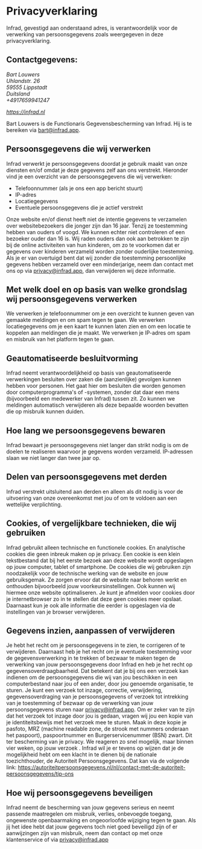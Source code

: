# Privacyverklaring

Infrad, gevestigd aan onderstaand adres, is verantwoordelijk voor de verwerking van persoonsgegevens zoals weergegeven in deze privacyverklaring.

## Contactgegevens:

<address>
Bart Louwers <br>
Uhlandstr. 26 <br>
59555 Lippstadt <br>
Duitsland <br>
+4917659941247

https://infrad.nl
</address>

Bart Louwers is de Functionaris Gegevensbescherming van Infrad. Hij is te bereiken via bart@infrad.app.

## Persoonsgegevens die wij verwerken

Infrad verwerkt je persoonsgegevens doordat je gebruik maakt van onze diensten en/of omdat je deze gegevens zelf aan ons verstrekt. Hieronder vind je een overzicht van de persoonsgegevens die wij verwerken:

- Telefoonnummer (als je ons een app bericht stuurt)
- IP-adres
- Locatiegegevens
- Eventuele persoonsgegevens die je actief verstrekt

Onze website en/of dienst heeft niet de intentie gegevens te verzamelen over websitebezoekers die jonger zijn dan 16 jaar. Tenzij ze toestemming hebben van ouders of voogd. We kunnen echter niet controleren of een bezoeker ouder dan 16 is. Wij raden ouders dan ook aan betrokken te zijn bij de online activiteiten van hun kinderen, om zo te voorkomen dat er gegevens over kinderen verzameld worden zonder ouderlijke toestemming. Als je er van overtuigd bent dat wij zonder die toestemming persoonlijke gegevens hebben verzameld over een minderjarige, neem dan contact met ons op via privacy@infrad.app, dan verwijderen wij deze informatie.

## Met welk doel en op basis van welke grondslag wij persoonsgegevens verwerken

We verwerken je telefoonnummer om je een overzicht te kunnen geven van gemaakte meldingen en om spam tegen te gaan. We verwerken locatiegegevens om je een kaart te kunnen laten zien en om een locatie te koppelen aan meldingen die je maakt. We verwerken je IP-adres om spam en misbruik van het platform tegen te gaan.

## Geautomatiseerde besluitvorming

Infrad neemt verantwoordelijkheid op basis van geautomatiseerde verwerkingen besluiten over zaken die (aanzienlijke) gevolgen kunnen hebben voor personen. Het gaat hier om besluiten die worden genomen door computerprogramma's of -systemen, zonder dat daar een mens (bijvoorbeeld een medewerker van Infrad) tussen zit. Zo kunnen we meldingen automatisch verwijderen als deze bepaalde woorden bevatten die op misbruik kunnen duiden.

## Hoe lang we persoonsgegevens bewaren

Infrad bewaart je persoonsgegevens niet langer dan strikt nodig is om de doelen te realiseren waarvoor je gegevens worden verzameld. IP-adressen slaan we niet langer dan twee jaar op.

## Delen van persoonsgegevens met derden

Infrad verstrekt uitsluitend aan derden en alleen als dit nodig is voor de uitvoering van onze overeenkomst met jou of om te voldoen aan een wettelijke verplichting.

## Cookies, of vergelijkbare technieken, die wij gebruiken

Infrad gebruikt alleen technische en functionele cookies. En analytische cookies die geen inbreuk maken op je privacy. Een cookie is een klein tekstbestand dat bij het eerste bezoek aan deze website wordt opgeslagen op jouw computer, tablet of smartphone. De cookies die wij gebruiken zijn noodzakelijk voor de technische werking van de website en jouw gebruiksgemak. Ze zorgen ervoor dat de website naar behoren werkt en onthouden bijvoorbeeld jouw voorkeursinstellingen. Ook kunnen wij hiermee onze website optimaliseren. Je kunt je afmelden voor cookies door je internetbrowser zo in te stellen dat deze geen cookies meer opslaat. Daarnaast kun je ook alle informatie die eerder is opgeslagen via de instellingen van je browser verwijderen.

## Gegevens inzien, aanpassen of verwijderen

Je hebt het recht om je persoonsgegevens in te zien, te corrigeren of te verwijderen. Daarnaast heb je het recht om je eventuele toestemming voor de gegevensverwerking in te trekken of bezwaar te maken tegen de verwerking van jouw persoonsgegevens door Infrad en heb je het recht op gegevensoverdraagbaarheid. Dat betekent dat je bij ons een verzoek kan indienen om de persoonsgegevens die wij van jou beschikken in een computerbestand naar jou of een ander, door jou genoemde organisatie, te sturen. Je kunt een verzoek tot inzage, correctie, verwijdering, gegevensoverdraging van je persoonsgegevens of verzoek tot intrekking van je toestemming of bezwaar op de verwerking van jouw persoonsgegevens sturen naar privacy@infrad.app. Om er zeker van te zijn dat het verzoek tot inzage door jou is gedaan, vragen wij jou een kopie van je identiteitsbewijs met het verzoek mee te sturen. Maak in deze kopie je pasfoto, MRZ (machine readable zone, de strook met nummers onderaan het paspoort), paspoortnummer en Burgerservicenummer (BSN) zwart. Dit ter bescherming van je privacy. We reageren zo snel mogelijk, maar binnen vier weken, op jouw verzoek . Infrad wil je er tevens op wijzen dat je de mogelijkheid hebt om een klacht in te dienen bij de nationale toezichthouder, de Autoriteit Persoonsgegevens. Dat kan via de volgende link: https://autoriteitpersoonsgegevens.nl/nl/contact-met-de-autoriteit-persoonsgegevens/tip-ons

## Hoe wij persoonsgegevens beveiligen

Infrad neemt de bescherming van jouw gegevens serieus en neemt passende maatregelen om misbruik, verlies, onbevoegde toegang, ongewenste openbaarmaking en ongeoorloofde wijziging tegen te gaan. Als jij het idee hebt dat jouw gegevens toch niet goed beveiligd zijn of er aanwijzingen zijn van misbruik, neem dan contact op met onze klantenservice of via privacy@infrad.app
